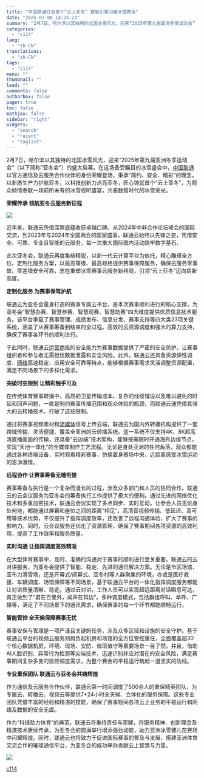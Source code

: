 ```yaml
---
title: "中国联通打造首个“云上亚冬” 数智引擎闪耀冰雪赛场"
date: "2025-02-08 14:25:23"
summary: "2月7日，哈尔滨以其独特的北国冰雪风光，迎来“2025年第九届亚洲冬季运动会”（以下简称“亚冬会..."
categories:
  - "c114"
lang:
  - "zh-CN"
translations:
  - "zh-CN"
tags:
  - "c114"
menu: ""
thumbnail: ""
lead: ""
comments: false
authorbox: false
pager: true
toc: false
mathjax: false
sidebar: "right"
widgets:
  - "search"
  - "recent"
  - "taglist"
---
```


2月7日，哈尔滨以其独特的北国冰雪风光，迎来“2025年第九届亚洲冬季运动会”（以下简称“亚冬会”）的盛大启幕。在这场备受瞩目的冰雪盛会中，[中国联通](https://www.c114.com.cn/keyword/default.asp?key=%D6%D0%B9%FA%C1%AA%CD%A8)以官方通信及云服务合作伙伴的身份荣耀登场，秉承“简约、安全、精彩”的理念，以新质生产力护航亚冬，以科技创新力点亮亚冬，匠心铸就首个“云上亚冬”，为观众倾情奉献一场前所未有的冰雪视听盛宴，共鉴数智时代的冰雪荣光。

**荣耀传承 领航亚冬云服务新征程**

![](https://image.c114.com.cn/20250208/17389956313505.png)

近年来，联通云凭借深厚底蕴收获卓越口碑。从2024年中非合作论坛峰会的国际交流，到2023年与2024年全国两会的国家盛事，联通云始终以先锋之姿，凭借安全、可靠、专业且智能的云服务，每一次重大国际国内活动筑牢数字基石。

此次亚冬会，联通云再度集结精锐，以新一代云计算平台为依托，精心雕琢全方位、定制化服务方案，以最高等级、最高规格提供赛事保障服务，确保云服务零事故、零差错安全可靠，志在重塑冰雪赛事云服务新格局，引领“云上亚冬”迈向崭新高度。

**定制化服务 为赛事保驾护航**

联通云为亚冬会量身打造的赛事专属云平台，是本次赛事顺利进行的核心支撑，为亚冬会“智慧办赛、智慧参赛、智慧观赛、智慧助赛”四大维度提供优质信息技术服务。该平台承载了赛事管理、成绩发布、信息分发、赛事支持等四大类23项关键系统，涵盖了从赛事筹备到结束的全过程。高效的云资源调度和强大的算力支持，确保了赛事各环节的顺利进行。

于此同时，联通云[运营商](https://www.c114.com.cn/keyword/default.asp?key=%D4%CB%D3%AA%C9%CC)级的安全能力为赛事数据提供了严密的安全防护，让赛事组织者和参与者无需担忧数据泄露和安全风险。此外，联通云还具备资源弹性调度、[网络](https://www.c114.com.cn/keyword/default.asp?key=%CD%F8%C2%E7)高速稳定、应用安全可靠等特点，能够根据赛事需求灵活调整资源配置，满足不同场景下的多样化需求。

**突破时空限制 让精彩触手可及**

在传统体育赛事转播中，高昂的卫星传输成本、复杂的线缆铺设以及难以避免的时延和回声问题，一直是制约赛事传播范围和观众体验的瓶颈，而联通云通凭借其强大的云转播技术，打破了这些限制。

通过将赛事视频素材和[流媒体](https://www.c114.com.cn/keyword/default.asp?key=%C1%F7%C3%BD%CC%E5)信号上传云端，联通云为国内外转播机构提供了一套跨域传输、灵活便捷、覆盖全亚洲的云转播系统。这一系统不仅支持4K、8K超高清直播画面的传输，还具备“云边端”技术架构，能够按需随时开通海外边缘节点，实现“天地一体化”的全媒体制作工艺流程。无论是身处亚洲的任何角落，观众都能通过各种终端设备，实时观看精彩赛事，仿佛置身赛场中央，近距离感受冰雪运动的澎湃激情。

**远程协作 让赛事筹备无缝衔接**

赛事筹备与执行是一个复杂而漫长的过程，涉及众多部门和人员的协同合作。联通云的云会议服务为亚冬会的筹备执行工作提供了极大的便利。通过先进的网络优化技术和多重加密技术，联通云会议实现了多点同步、实时互动，让参会人员无论身处何地，都能通过屏幕和座位之间的距离“相见”。高清音视频传输、低延迟、高可用等技术优势，不仅提升了指挥调度效率，还改善了远程沟通体验，扩大了赛事的影响力。同时，云会议服务还优化了资源管理，确保了赛事期间各项资源的高效利用，提高了工作效率和服务质量。

**实时沟通 让指挥调度高效精准**

在大型体育赛事中，及时、准确的沟通对于赛事的顺利进行至关重要。联通云的云对讲服务，为亚冬会提供了智能、稳定、先进的通讯解决方案。无论是市区场馆、亚布力滑雪场，还是开幕式/闭幕式、亚冬村等人群聚集的环境，亦或是医疗救援、车辆调度、场馆保障等不同场景，基于联通云平台的一体化指挥调度服务都能让对讲质量清晰、稳定。通过云对讲，工作人员可以实现超远距离对话瞬息可达，真正做到了“君在百里外，闻声在耳边”。多种调度模式，包括群组呼叫、单呼、广播等，满足了不同场景下的通讯需求，确保赛事的每一个环节都能顺畅运行。

**智能管控 全天候保障赛事无忧**

赛事安保与管理是一项严谨且关键的任务，涉及众多区域和设施的安全守护。基于联通云平台的视频云服务则肩负起机房和场馆的全方位管控重任，全面覆盖超30个核心数据机房，环境、现场、安防、值班值守等重要场景一目了然。并且，借助AI人脸识别、异常行为检测等尖端技术，迅速识别并应对潜在的安全风险，满足赛事期间复杂多变的监控调度需求，为整个赛会的平稳运行筑起一道坚实的防线。

**专业重保团队 联通云与亚冬会共铸辉煌**

作为通信及云服务合作伙伴，联通云第一时间调度了500余人的重保精英团队，为专属云、转播云、视频云等提供7\*24小时全天候、立体化的服务保障。这些专业团队凭借丰富的经验和精湛的技能，确保了赛事期间各项云上业务的平稳运行和网络及数据的安全无虞。

作为“科技助力体育”的典范，联通云将秉持责任与荣耀，将服务精神、创新理念及精湛技术赓续传承，为亚冬会的圆满举行增添强劲动能，助力亚洲冰雪健儿在赛场中闪耀辉煌。同时，联通云也将致力于促进国际赛事的普及与发展，搭建亚洲体育交流合作的璀璨通信平台，为亚冬会的成功举办贡献云上智慧与力量。

[![](http://www.c114.com.cn/news/images/t21.gif)](http://www.c114.com.cn)

[c114](https://www.c114.com.cn/4app/3542/a1282899.html)
